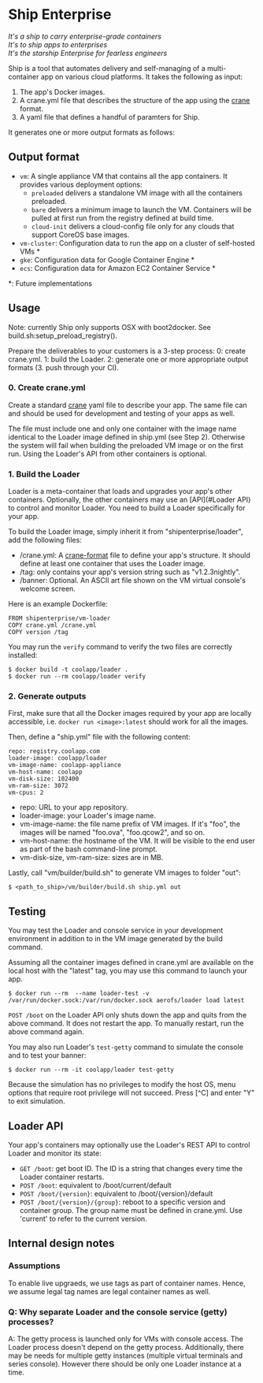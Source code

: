 # Ship Enterprise

_It's a ship to carry enterprise-grade containers_<br />
_It's to ship apps to enterprises_<br />
_It's the starship Enterprise for fearless engineers_

Ship is a tool that automates delivery and self-managing of a multi-container
app on various cloud platforms. It takes the following as input:

1. The app's Docker images.
2. A crane.yml file that describes the structure of the app using the
[crane](https://github.com/michaelsauter/crane) format.
3. A yaml file that defines a handful of paramters for Ship.

It generates one or more output formats as follows:

## Output format

- `vm`: A single appliance VM that contains all the app containers. It provides various
deployment options:
    - `preloaded` delivers a standalone VM image with all the containers preloaded.
    - `bare` delivers a minimum image to launch the VM. Containers will be pulled at
    first run from the registry defined at build time.
    - `cloud-init` delivers a cloud-config file only for any clouds that support
    CoreOS base images.
- `vm-cluster`: Configuration data to run the app on a cluster of self-hosted VMs *
- `gke`: Configuration data for Google Container Engine *
- `ecs`: Configuration data for Amazon EC2 Container Service *

\*: Future implementations

## Usage

Note: currently Ship only supports OSX with boot2docker. See
build.sh:setup_preload_registry().

Prepare the deliverables to your customers is a 3-step process: 0: create crane.yml. 1: build the Loader. 2:
generate one or more appropriate output formats (3. push through your CI).

### 0. Create crane.yml

Create a standard [crane](https://github.com/michaelsauter/crane) yaml file to describe your
app. The same file can and should be used for development and testing of your apps as well.

The file must include one and only one container with the image name identical to the Loader image
defined in ship.yml (see Step 2). Otherwise the system will fail when building the preloaded VM image or
on the first run. Using the Loader's API from other containers is optional.

### 1. Build the Loader

Loader is a meta-container that loads and upgrades your app's other containers.
Optionally, the other containers may use an [API](#Loader API) to control and monitor Loader.
You need to build a Loader specifically for your app.

To build the Loader image, simply inherit it from "shipenterprise/loader", add the following files:

- /crane.yml: A [crane-format](https://github.com/michaelsauter/crane) file to define your app's structure. 
It should define at least one container that uses the Loader image.
- /tag: only contains your app's version string such as "v1.2.3nightly".
- /banner: Optional. An ASCII art file shown on the VM virtual console's welcome screen.

Here is an example Dockerfile:

    FROM shipenterprise/vm-loader
    COPY crane.yml /crane.yml
    COPY version /tag

You may run the `verify` command to verify the two files are correctly installed:

    $ docker build -t coolapp/loader .
    $ docker run --rm coolapp/loader verify

### 2. Generate outputs

First, make sure that all the Docker images required by your app are locally accessible,
i.e. `docker run <image>:latest` should work for all the images.

Then, define a "ship.yml" file with the following content:

    repo: registry.coolapp.com
    loader-image: coolapp/loader
    vm-image-name: coolapp-appliance
    vm-host-name: coolapp
    vm-disk-size: 102400
    vm-ram-size: 3072
    vm-cpus: 2

- repo: URL to your app repository.
- loader-image: your Loader's image name.
- vm-image-name: the file name prefix of VM images. If it's "foo", the images
will be named "foo.ova", "foo.qcow2", and so on.
- vm-host-name: the hostname of the VM. It will be visible to the end user as part of
the bash command-line prompt.
- vm-disk-size, vm-ram-size: sizes are in MB.

Lastly, call "vm/builder/build.sh" to generate VM images to folder "out":

    $ <path_to_ship>/vm/builder/build.sh ship.yml out

## Testing

You may test the Loader and console service in your development environment in addition to in the VM image
generated by the build command.

Assuming all the container images defined in crane.yml are available on the local host with the "latest" tag,
you may use this command to launch your app.

    $ docker run --rm  --name loader-test -v /var/run/docker.sock:/var/run/docker.sock aerofs/loader load latest

`POST /boot` on the Loader API only shuts down the app and quits from the above command.
It does not restart the app. To manually restart, run the above command again.

You may also run Loader's `test-getty` command to simulate the console and to test
your banner:

    $ docker run --rm -it coolapp/loader test-getty

Because the simulation has no privileges to modify the host OS, menu options that require root
privilege will not succeed. Press [^C] and enter "Y" to exit simulation.


## Loader API

Your app's containers may optionally use the Loader's REST API to control Loader and
monitor its state:

- `GET /boot`: get boot ID. The ID is a string that changes every time the Loader container restarts.
- `POST /boot`: equivalent to /boot/current/default
- `POST /boot/{version}`: equivalent to /boot/{version}/default
- `POST /boot/{version}/{group}`: reboot to a specific version and container group. The group
name must be defined in crane.yml. Use 'current' to refer to the current version.

## Internal design notes

### Assumptions

To enable live upgraeds, we use tags as part of container names. Hence, we assume legal tag names are legal
container names as well.

### Q: Why separate Loader and the console service (getty) processes?

A: The getty process is launched only for VMs with console access. The Loader process doesn't depend on the
getty process. Additionally, there may be needs for multiple getty instances (multiple virtual terminals
and series console). However there should be only one Loader instance at a time.
